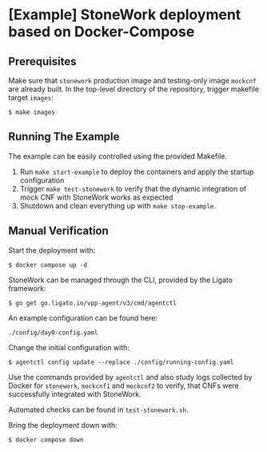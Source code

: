 [Example] StoneWork deployment based on Docker-Compose
======================================================

Prerequisites
--------------

Make sure that `stonework` production image and testing-only image `mockcnf` are already built.
In the top-level directory of the repository, trigger makefile target `images`:
```
$ make images
```

Running The Example
---------------

The example can be easily controlled using the provided Makefile. 

1. Run `make start-example` to deploy the containers and apply the startup configuration
2. Trigger `make test-stonework` to verify that the dynamic integration of mock CNF with StoneWork works as expected
3. Shutdown and clean everything up with `make stop-example`.

Manual Verification
-------------------

Start the deployment with:
```
$ docker compose up -d
```

StoneWork can be managed through the CLI, provided by the Ligato framework:
```
$ go get go.ligato.io/vpp-agent/v3/cmd/agentctl
```

An example configuration can be found here:
```
./config/day0-config.yaml
```

Change the initial configuration with:
```
$ agentctl config update --replace ./config/running-config.yaml
```

Use the commands provided by `agentctl` and also study logs collected by Docker for `stonework`, `mockcnf1` and `mockcnf2`
to verify, that CNFs were successfully integrated with StoneWork.

Automated checks can be found in `test-stonework.sh`.

Bring the deployment down with:
```
$ docker compose down
```
